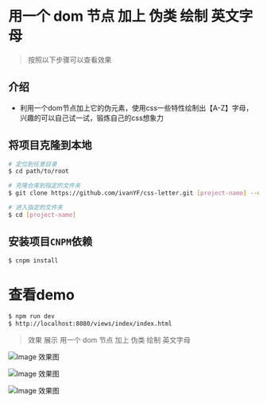 # 用一个 dom 节点 加上 伪类 绘制 英文字母

> 按照以下步骤可以查看效果


## 介绍

- 利用一个dom节点加上它的伪元素，使用css一些特性绘制出【A-Z】字母，兴趣的可以自己试一试，锻炼自己的css想象力

## 将项目克隆到本地

```bash
# 定位到任意目录
$ cd path/to/root

# 克隆仓库到指定的文件夹
$ git clone https://github.com/ivanYF/css-letter.git [project-name] --depth 1

# 进入指定的文件夹
$ cd [project-name]
```

## 安装项目`CNPM`依赖

```bash
$ cnpm install
```

# 查看demo
```bash
$ npm run dev
$ http://localhost:8080/views/index/index.html
```

> 效果 展示 用一个 dom 节点 加上 伪类 绘制 英文字母

![Image 效果图](https://github.com/ivanYF/css-letter/blob/master/src/assets/1.png)

![Image 效果图](https://github.com/ivanYF/css-letter/blob/master/src/assets/2.png)

![Image 效果图](https://github.com/ivanYF/css-letter/blob/master/src/assets/3.png)



